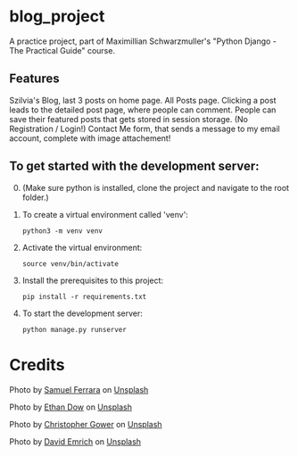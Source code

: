 # blog_project

A practice project, part of Maximillian Schwarzmuller's "Python Django - The Practical Guide" course.

## Features

Szilvia's Blog, last 3 posts on home page. All Posts page. Clicking a post leads to the detailed post page, where people can comment.
People can save their featured posts that gets stored in session storage. (No Registration / Login!)
Contact Me form, that sends a message to my email account, complete with image attachement!

## To get started with the development server:

0. (Make sure python is installed, clone the project and navigate to the root folder.)


1. To create a virtual environment called 'venv':


    `python3 -m venv venv`


2. Activate the virtual environment: 


    `source venv/bin/activate`


3. Install the prerequisites to this project:


    `pip install -r requirements.txt`


4. To start the development server:


    `python manage.py runserver`




# Credits

Photo by <a href="https://unsplash.com/@samferrara?utm_source=unsplash&utm_medium=referral&utm_content=creditCopyText">Samuel Ferrara</a> on <a href="https://unsplash.com/photos/1527pjeb6jg?utm_source=unsplash&utm_medium=referral&utm_content=creditCopyText">Unsplash</a>
  
Photo by <a href="https://unsplash.com/@ethandow?utm_source=unsplash&utm_medium=referral&utm_content=creditCopyText">Ethan Dow</a> on <a href="https://unsplash.com/photos/2JLN11-aHmM?utm_source=unsplash&utm_medium=referral&utm_content=creditCopyText">Unsplash</a>


Photo by <a href="https://unsplash.com/@cgower?utm_source=unsplash&utm_medium=referral&utm_content=creditCopyText">Christopher Gower</a> on <a href="https://unsplash.com/photos/m_HRfLhgABo?utm_source=unsplash&utm_medium=referral&utm_content=creditCopyText">Unsplash</a>

Photo by <a href="https://unsplash.com/@davidemrich?utm_source=unsplash&utm_medium=referral&utm_content=creditCopyText">David Emrich</a> on <a href="https://unsplash.com/photos/odII8BzuWU8?utm_source=unsplash&utm_medium=referral&utm_content=creditCopyText">Unsplash</a>
  
